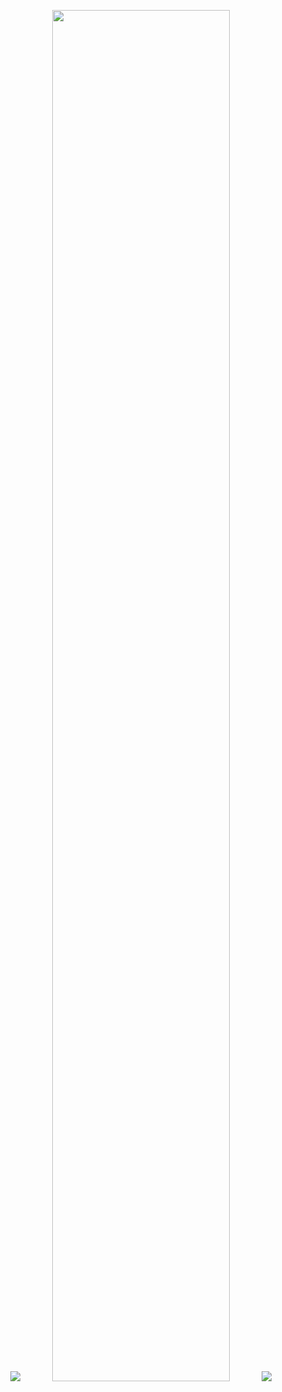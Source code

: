 <p align="center">
  <a href="#"><img src="https://user-images.githubusercontent.com/25837540/206716735-98395238-bb9c-477e-b679-f17dc82feea7.svg"></a>
  <a href="#"><img src="https://valbury.co.id/assets/img/vaf-logo.png" width="75%"></a>
  <a href="#"><img src="https://user-images.githubusercontent.com/25837540/206716454-26c47194-e985-4c43-859a-f719ed81e665.svg"></a>
</p>
